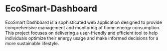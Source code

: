 # EcoSmart-Dashboard
EcoSmart Dashboard is a sophisticated web application designed to provide comprehensive management and monitoring of home energy consumption. This project focuses on delivering a user-friendly and efficient tool to help individuals optimize their energy usage and make informed decisions for a more sustainable lifestyle.
